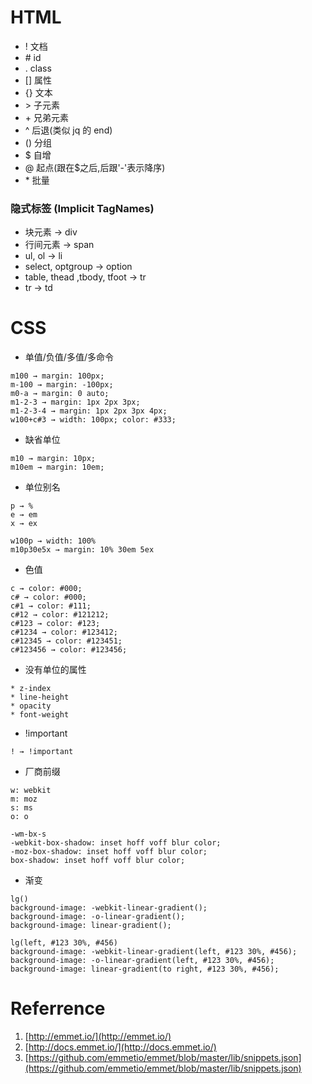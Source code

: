 # HTML

-   \! 文档
-   \# id
-   \. class
-   \[\] 属性
-   \{\} 文本
-   \> 子元素
-   \+ 兄弟元素
-   ^ 后退(类似 jq 的 end)
-   \(\) 分组
-   $ 自增
-   @ 起点(跟在$之后,后跟'-'表示降序)
-   \* 批量

### 隐式标签 (Implicit TagNames)

-   块元素 → div
-   行间元素 → span
-   ul, ol → li
-   select, optgroup → option
-   table, thead ,tbody, tfoot → tr
-   tr → td

# CSS

-   单值/负值/多值/多命令

```
m100 → margin: 100px;
m-100 → margin: -100px;
m0-a → margin: 0 auto;
m1-2-3 → margin: 1px 2px 3px;
m1-2-3-4 → margin: 1px 2px 3px 4px;
w100+c#3 → width: 100px; color: #333;
```

-   缺省单位

```
m10 → margin: 10px;
m10em → margin: 10em;
```

-   单位别名

```
p → %
e → em
x → ex
```

```
w100p → width: 100%
m10p30e5x → margin: 10% 30em 5ex
```

-   色值

```
c → color: #000;
c# → color: #000;
c#1 → color: #111;
c#12 → color: #121212;
c#123 → color: #123;
c#1234 → color: #123412;
c#12345 → color: #123451;
c#123456 → color: #123456;
```

-   没有单位的属性

```
* z-index
* line-height
* opacity
* font-weight
```

-   !important

```
! → !important
```

-   厂商前缀

```
w: webkit
m: moz
s: ms
o: o
```

```
-wm-bx-s
-webkit-box-shadow: inset hoff voff blur color;
-moz-box-shadow: inset hoff voff blur color;
box-shadow: inset hoff voff blur color;
```

-   渐变

```
lg()
background-image: -webkit-linear-gradient();
background-image: -o-linear-gradient();
background-image: linear-gradient();

lg(left, #123 30%, #456)
background-image: -webkit-linear-gradient(left, #123 30%, #456);
background-image: -o-linear-gradient(left, #123 30%, #456);
background-image: linear-gradient(to right, #123 30%, #456);
```

# Referrence

1. [http://emmet.io/](http://emmet.io/)
2. [http://docs.emmet.io/](http://docs.emmet.io/)
3. [https://github.com/emmetio/emmet/blob/master/lib/snippets.json](https://github.com/emmetio/emmet/blob/master/lib/snippets.json)
